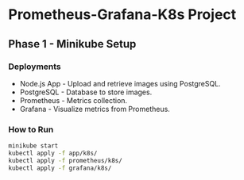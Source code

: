 # Prometheus-Grafana-K8s Project

## Phase 1 - Minikube Setup

### Deployments

- Node.js App - Upload and retrieve images using PostgreSQL.
- PostgreSQL - Database to store images.
- Prometheus - Metrics collection.
- Grafana - Visualize metrics from Prometheus.

### How to Run

```bash
minikube start
kubectl apply -f app/k8s/
kubectl apply -f prometheus/k8s/
kubectl apply -f grafana/k8s/
